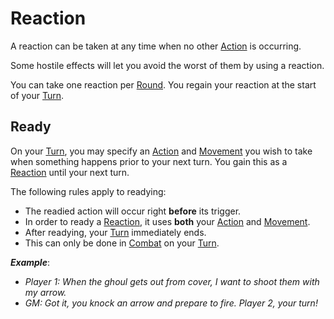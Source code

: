 # Reaction

A reaction can be taken at any time when no other [Action](../Core%20Procedures/Action.md) is occurring.

Some hostile effects will let you avoid the worst of them by using a reaction.

You can take one reaction per [Round](../Core%20Procedures/Round.md). You regain your reaction at the start of your [Turn](../Core%20Procedures/Turn.md).

## Ready

On your [Turn](../Core%20Procedures/Turn.md), you may specify an [Action](../Core%20Procedures/Action.md) and [Movement](Movement.md) you wish to take when something happens prior to your next turn. You gain this as a [Reaction](Reaction.md) until your next turn.

The following rules apply to readying:

- The readied action will occur right **before** its trigger.
- In order to ready a [Reaction](Reaction.md), it uses **both** your [Action](../Core%20Procedures/Action.md) and [Movement](Movement.md).
- After readying, your [Turn](../Core%20Procedures/Turn.md) immediately ends.
- This can only be done in [Combat](Combat.md) on your [Turn](../Core%20Procedures/Turn.md).

***Example***:
- *Player 1: When the ghoul gets out from cover, I want to shoot them with my arrow.*
- *GM: Got it, you knock an arrow and prepare to fire. Player 2, your turn!*
